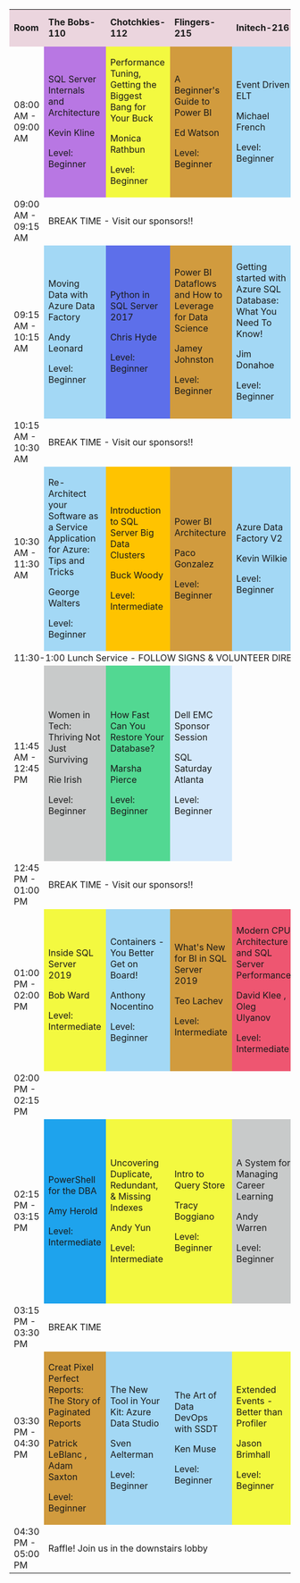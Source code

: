 <table class="session-schedule table-bordered">
<tbody>
<tr style="background-color:#EBD5DE; font-weight: bold">
<td>Room</td>
<td>The Bobs-110</td>
<td>Chotchkies-112</td>
<td>Flingers-215</td>
<td>Initech-216</td>
<td>Lumbergh's Office-223</td>
<td>Peter's Cubicle-224</td>
<td>Milton's Cubicle-225</td>
<td>The Printer-226</td>
<td>The Field-236</td>
<td>I Love Kung Fu-329</td>
<td>TPS Report-330</td>
<td>The Memo-331</td>
<td>O Face-332</td>
<td>37 Pieces of Flair-333</td>
</tr>
<tr style="">
<td>08:00 AM - 09:00 AM</td>
<td style="background-color:#B877E3">
<div>
<p> SQL Server Internals and Architecture </p>
<p> Kevin Kline </p>
<p> Level: Beginner </p>
</div>
</td>
<td style="background-color:#F3F940">
<div>
<p> Performance Tuning, Getting the Biggest Bang for Your Buck </p>
<p> Monica Rathbun </p>
<p> Level: Beginner </p>
</div>
</td>
<td style="background-color:#D19B3E">
<div>
<p> A Beginner's Guide to Power BI </p>
<p> Ed Watson </p>
<p> Level: Beginner </p>
</div>
</td>
<td style="background-color:#A3D8F5">
<div>
<p> Event Driven ELT </p>
<p> Michael French </p>
<p> Level: Beginner </p>
</div>
</td>
<td style="background-color:#B877E3">
<div>
<p> Getting Started with Git/GitHub </p>
<p> Michael Fal </p>
<p> Level: Beginner </p>
</div>
</td>
<td style="background-color:#B877E3">
<div>
<p> Why is my DBA So Grumpy ... When I Use NOLOCK and Other Query Hints. </p>
<p> Rick Lowe </p>
<p> Level: Intermediate </p>
</div>
</td>
<td style="background-color:#FFC300">
<div>
<p> Real-World AI in Azure </p>
<p> Amie Mason </p>
<p> Level: Beginner </p>
</div>
</td>
<td style="background-color:#F9CCF3">
<div>
<p> Data Collection and Usage: Illegal or Unethical? </p>
<p> Angela Tidwell </p>
<p> Level: Beginner </p>
</div>
</td>
<td style="background-color:#B877E3">
<div>
<p> Introduction to PowerApps </p>
<p> Christina Wheeler </p>
<p> Level: Beginner </p>
</div>
</td>
<td style="background-color:#A3D8F5">
<div>
<p> SQL DevOps Simplified with Production Databases </p>
<p> Paul Stanton </p>
<p> Level: Beginner </p>
</div>
</td>
<td style="background-color:#D19B3E">
<div>
<p> Azure Data Factory Ingestion Framework </p>
<p> Sean Forgatch </p>
<p> Level: Intermediate </p>
</div>
</td>
<td style="background-color:#C8CACA">
<div>
<p> Whipping Away Stress </p>
<p> Karlyn LeBlanc </p>
<p> Level: Beginner </p>
</div>
</td>
<td style="background-color:#1EA3ED">
<div>
<p> PowerShell Core for Linux </p>
<p> Robert Cain </p>
<p> Level: Intermediate </p>
</div>
</td>
<td style="background-color:#5D6FEA">
<div>
<p> Real Time Anomaly Detection With Stream Analytics </p>
<p> Samara Soucy </p>
<p> Level: Beginner </p>
</div>
</td>
</tr>
<tr style="">
<td>09:00 AM - 09:15 AM</td>
<td colspan="14">BREAK TIME - Visit our sponsors!!</td>
</tr>
<tr style="">
<td>09:15 AM - 10:15 AM</td>
<td style="background-color:#A3D8F5">
<div>
<p> Moving Data with Azure Data Factory </p>
<p> Andy Leonard </p>
<p> Level: Beginner </p>
</div>
</td>
<td style="background-color:#5D6FEA">
<div>
<p> Python in SQL Server 2017 </p>
<p> Chris Hyde </p>
<p> Level: Beginner </p>
</div>
</td>
<td style="background-color:#D19B3E">
<div>
<p> Power BI Dataflows and How to Leverage for Data Science </p>
<p> Jamey Johnston </p>
<p> Level: Beginner </p>
</div>
</td>
<td style="background-color:#A3D8F5">
<div>
<p> Getting started with Azure SQL Database: What You Need To Know! </p>
<p> Jim Donahoe </p>
<p> Level: Beginner </p>
</div>
</td>
<td style="background-color:#D19B3E">
<div>
<p> A Perfect Ten: The Data Model </p>
<p> Leslie Andrews </p>
<p> Level: Beginner </p>
</div>
</td>
<td style="background-color:#B877E3">
<div>
<p> SQL Server Data Tools (SSDT) = Awesome </p>
<p> Paul Waters </p>
<p> Level: Beginner </p>
</div>
</td>
<td style="background-color:#B877E3">
<div>
<p> DBA's and DevOps: The Fundamentals </p>
<p> Stuart Ainsworth </p>
<p> Level: Beginner </p>
</div>
</td>
<td style="background-color:#5D6FEA">
<div>
<p> Storytelling for Machine Learning and Advanced Analytics </p>
<p> Jen Underwood </p>
<p> Level: Beginner </p>
</div>
</td>
<td style="background-color:#B877E3">
<div>
<p> Using the Power platform to radically change your business </p>
<p> Patrick LeBlanc ,  Adam Saxton </p>
<p> Level: Beginner </p>
</div>
</td>
<td style="background-color:#F3F940">
<div>
<p> Azure-d Availability: Scaling SQL Server to the Cloud </p>
<p> Matt Gordon </p>
<p> Level: Beginner </p>
</div>
</td>
<td style="background-color:#FFC300">
<div>
<p> Azure Databricks for Machine Learning </p>
<p> Mark Tabladillo </p>
<p> Level: Intermediate </p>
</div>
</td>
<td style="background-color:#C8CACA">
<div>
<p> 3 Keys to Successful Consulting </p>
<p> Mohammad Darab </p>
<p> Level: Beginner </p>
</div>
</td>
<td style="background-color:#B877E3">
<div>
<p> Is My Bias Showing? Real World Implications of Application &amp; Machine Bias </p>
<p> Rie Irish </p>
<p> Level: Intermediate </p>
</div>
</td>
<td style="background-color:#5D6FEA">
<div>
<p> Azure IoT: An interactive demo </p>
<p> Jose Chinchilla </p>
<p> Level: Beginner </p>
</div>
</td>
</tr>
<tr style="">
<td>10:15 AM - 10:30 AM</td>
<td colspan="14">BREAK TIME - Visit our sponsors!!</td>
</tr>
<tr style="">
<td>10:30 AM - 11:30 AM</td>
<td style="background-color:#A3D8F5">
<div>
<p> Re-Architect your Software as a Service Application for Azure: Tips and Tricks </p>
<p> George Walters </p>
<p> Level: Beginner </p>
</div>
</td>
<td style="background-color:#FFC300">
<div>
<p> Introduction to SQL Server Big Data Clusters </p>
<p> Buck Woody </p>
<p> Level: Intermediate </p>
</div>
</td>
<td style="background-color:#D19B3E">
<div>
<p> Power BI Architecture </p>
<p> Paco Gonzalez </p>
<p> Level: Beginner </p>
</div>
</td>
<td style="background-color:#A3D8F5">
<div>
<p> Azure Data Factory V2 </p>
<p> Kevin Wilkie </p>
<p> Level: Beginner </p>
</div>
</td>
<td style="background-color:#F3F940">
<div>
<p> 13 reasons why my query is slow </p>
<p> Fabiano Neves Amorim </p>
<p> Level: Intermediate </p>
</div>
</td>
<td style="background-color:#B877E3">
<div>
<p> DevOps, Continuous Integration &amp; Automated Testing: Rule them all </p>
<p> Samir Behara </p>
<p> Level: Beginner </p>
</div>
</td>
<td>
<div>
<p><a>To be Announced </p>
<p></p>
</div>
</td>
<td style="background-color:#52D892">
<div>
<p> AI Cognitive Services: Vision 101 </p>
<p> Alicia Moniz </p>
<p> Level: Beginner </p>
</div>
</td>
<td style="background-color:#1EA3ED">
<div>
<p> Managing SQL Server with Powershell </p>
<p> Michael Fal </p>
<p> Level: Intermediate </p>
</div>
</td>
<td style="background-color:#B877E3">
<div>
<p> Encrypting Data within Sql Server </p>
<p> Thomas Norman </p>
<p> Level: Beginner </p>
</div>
</td>
<td style="background-color:#FFC300">
<div>
<p> Leveraging Python in SQL Server </p>
<p> Julie Smith </p>
<p> Level: Beginner </p>
</div>
</td>
<td style="background-color:#D19B3E">
<div>
<p> Level Up: Data Modeling for the Power BI Rockstar </p>
<p> Bill Anton </p>
<p> Level: Beginner </p>
</div>
</td>
<td style="background-color:#52D892">
<div>
<p> Essential Linux Skills for the DBA </p>
<p> Kellyn Pot'Vin-Gorman </p>
<p> Level: Beginner </p>
</div>
</td>
<td style="background-color:#D19B3E">
<div>
<p> Evolving Your BI Environment From SSRS To Power BI </p>
<p> Preston Mesarvey </p>
<p> Level: Beginner </p>
</div>
</td>
</tr>
<tr style="">
<td colspan="15">11:30-1:00 Lunch Service - FOLLOW SIGNS &amp; VOLUNTEER DIRECTIONS! YOU MUST HAVE A LUNCH TICKET TO BE SERVED! </td>
</tr>
<tr style="">
<td>11:45 AM - 12:45 PM</td>
<td style="background-color:#C8CACA">
<div>
<p> Women in Tech: Thriving Not Just Surviving </p>
<p> Rie Irish </p>
<p> Level: Beginner </p>
</div>
</td>
<td style="background-color:#52D892">
<div>
<p> How Fast Can You Restore Your Database? </p>
<p> Marsha Pierce </p>
<p> Level: Beginner </p>
</div>
</td>
<td style="background-color:#D4E9FB">
<div>
<p> Dell EMC Sponsor Session </p>
<p> SQL Saturday Atlanta </p>
<p> Level: Beginner </p>
</div>
</td>
<td class="nosession">
<div>
<p></p>
<p></p>
</div>
</td>
<td style="background-color:#D4E9FB">
<div>
<p> Survival of the Fittest: Matching Approaches for Golden Record </p>
<p> SQL Saturday Atlanta </p>
<p> Level: Beginner </p>
</div>
</td>
<td class="nosession">
<div>
<p></p>
<p></p>
</div>
</td>
<td style="background-color:#B877E3">
<div>
<p> Be a HERO and build powerful custom apps with Azure SQL Database and Skuid! </p>
<p> Carl Sheffield </p>
<p> Level: Beginner </p>
</div>
</td>
<td style="background-color:#D4E9FB">
<div>
<p> Profisee Sponsor Session </p>
<p> SQL Saturday Atlanta </p>
<p> Level: Beginner </p>
</div>
</td>
<td class="nosession">
<div>
<p></p>
<p></p>
</div>
</td>
<td style="background-color:#D4E9FB">
<div>
<p> SIOS -SANLess clustering for physical, virtual and cloud environm </p>
<p> SQL Saturday Atlanta ,  Joseph D'Antoni </p>
<p> Level: Beginner </p>
</div>
</td>
<td style="background-color:#D4E9FB">
<div>
<p> Successfully Virtualizing SQL Server on vSphere - Straight from t </p>
<p> SQL Saturday Atlanta ,  Oleg Ulyanov </p>
<p> Level: Intermediate </p>
</div>
</td>
<td>
<div>
<p><a>To be Announced </p>
<p></p>
</div>
</td>
<td class="nosession">
<div>
<p></p>
<p></p>
</div>
</td>
<td style="background-color:#A3D8F5">
<div>
<p> Running SQL Server on AWS - High Availability and Reliability in the Cloud </p>
<p> Steve Abraham </p>
<p> Level: Beginner </p>
</div>
</td>
</tr>
<tr style="">
<td>12:45 PM - 01:00 PM</td>
<td colspan="14">BREAK TIME - Visit our sponsors!!</td>
</tr>
<tr style="">
<td>01:00 PM - 02:00 PM</td>
<td style="background-color:#F3F940">
<div>
<p> Inside SQL Server 2019 </p>
<p> Bob Ward </p>
<p> Level: Intermediate </p>
</div>
</td>
<td style="background-color:#A3D8F5">
<div>
<p> Containers - You Better Get on Board! </p>
<p> Anthony Nocentino </p>
<p> Level: Beginner </p>
</div>
</td>
<td style="background-color:#D19B3E">
<div>
<p> What's New for BI in SQL Server 2019 </p>
<p> Teo Lachev </p>
<p> Level: Intermediate </p>
</div>
</td>
<td style="background-color:#EE5671">
<div>
<p> Modern CPU Architecture and SQL Server Performance </p>
<p> David Klee ,  Oleg Ulyanov </p>
<p> Level: Intermediate </p>
</div>
</td>
<td style="background-color:#EE5671">
<div>
<p> Not your Dad's SQL Server; Contemporary twist on a classic standby. </p>
<p> Hasan Savran </p>
<p> Level: Intermediate </p>
</div>
</td>
<td style="background-color:#B877E3">
<div>
<p> Performance Tuning for SQL Developer through Execution Plans </p>
<p> Vladimir Oselsky </p>
<p> Level: Beginner </p>
</div>
</td>
<td style="background-color:#F3F940">
<div>
<p> Unleashing Stretched Databases </p>
<p> Armando Lacerda </p>
<p> Level: Intermediate </p>
</div>
</td>
<td style="background-color:#B877E3">
<div>
<p> The Master Stored Procedure Workshop: Part 1 </p>
<p> Sean McCown </p>
<p> Level: Beginner </p>
</div>
</td>
<td class="nosession">
<div>
<p></p>
<p></p>
</div>
</td>
<td style="background-color:#52D892">
<div>
<p> What is CosmosDB and should I care about it? </p>
<p> Jeremy Edmondson </p>
<p> Level: Beginner </p>
</div>
</td>
<td style="background-color:#D19B3E">
<div>
<p> Where the Heck in Azure is SSIS? </p>
<p> Geoff Hiten </p>
<p> Level: Intermediate </p>
</div>
</td>
<td class="nosession">
<div>
<p></p>
<p></p>
</div>
</td>
<td style="background-color:#52D892">
<div>
<p> How do you Azure? </p>
<p> Tamera Clark </p>
<p> Level: Beginner </p>
</div>
</td>
<td style="background-color:#A3D8F5">
<div>
<p> Introduction to Azure Analysis Services </p>
<p> Shabnam Watson </p>
<p> Level: Beginner </p>
</div>
</td>
</tr>
<tr style="">
<td>02:00 PM - 02:15 PM</td>
<td colspan="14"></td>
</tr>
<tr style="">
<td>02:15 PM - 03:15 PM</td>
<td style="background-color:#1EA3ED">
<div>
<p> PowerShell for the DBA </p>
<p> Amy Herold </p>
<p> Level: Intermediate </p>
</div>
</td>
<td style="background-color:#F3F940">
<div>
<p> Uncovering Duplicate, Redundant, &amp; Missing Indexes </p>
<p> Andy Yun </p>
<p> Level: Intermediate </p>
</div>
</td>
<td style="background-color:#F3F940">
<div>
<p> Intro to Query Store </p>
<p> Tracy Boggiano </p>
<p> Level: Beginner </p>
</div>
</td>
<td style="background-color:#C8CACA">
<div>
<p> A System for Managing Career Learning </p>
<p> Andy Warren </p>
<p> Level: Beginner </p>
</div>
</td>
<td style="background-color:#F3F940">
<div>
<p> Implementing dbatools with Azure Automation </p>
<p> Shawn Melton </p>
<p> Level: Intermediate </p>
</div>
</td>
<td style="background-color:#B877E3">
<div>
<p> Everything You Need to Know About SQL Server Indexes </p>
<p> Janis Griffin </p>
<p> Level: Beginner </p>
</div>
</td>
<td style="background-color:#B877E3">
<div>
<p> Overcoming Challenges with Source Control and Continuous Integration. </p>
<p> Elizabeth Noble </p>
<p> Level: Intermediate </p>
</div>
</td>
<td style="background-color:#EE5671">
<div>
<p> Implementing IT and Data Governance using Azure Policy Management </p>
<p> George Govantes </p>
<p> Level: Intermediate </p>
</div>
</td>
<td style="background-color:#F3F940">
<div>
<p> Azure Managed Instances—Your Bridge to the Cloud </p>
<p> Joseph D'Antoni </p>
<p> Level: Beginner </p>
</div>
</td>
<td style="background-color:#EE5671">
<div>
<p> HA/DR Solutions Using Distributed Availability Groups (Read-Scalable AGs too!) </p>
<p> Jennifer Brocato </p>
<p> Level: Intermediate </p>
</div>
</td>
<td style="background-color:#52D892">
<div>
<p> Beginning Admin: The Care and Feeding of SQL Server </p>
<p> Jennifer McCown </p>
<p> Level: Beginner </p>
</div>
</td>
<td style="background-color:#D19B3E">
<div>
<p> 45 Minutes to Your First Tabular Model </p>
<p> Kerry Tyler </p>
<p> Level: Beginner </p>
</div>
</td>
<td style="background-color:#B877E3">
<div>
<p> New Features in SQL That Will Change the Way You Tune </p>
<p> Lance Tidwell </p>
<p> Level: Intermediate </p>
</div>
</td>
<td style="background-color:#B877E3">
<div>
<p> Database Design Fundamentals </p>
<p> Louis Davidson </p>
<p> Level: Beginner </p>
</div>
</td>
</tr>
<tr style="">
<td>03:15 PM - 03:30 PM</td>
<td colspan="14">BREAK TIME</td>
</tr>
<tr style="">
<td>03:30 PM - 04:30 PM</td>
<td style="background-color:#D19B3E">
<div>
<p> Creat Pixel Perfect Reports: The Story of Paginated Reports </p>
<p> Patrick LeBlanc ,  Adam Saxton </p>
<p> Level: Beginner </p>
</div>
</td>
<td style="background-color:#A3D8F5">
<div>
<p> The New Tool in Your Kit: Azure Data Studio </p>
<p> Sven Aelterman </p>
<p> Level: Beginner </p>
</div>
</td>
<td style="background-color:#A3D8F5">
<div>
<p> The Art of Data DevOps with SSDT </p>
<p> Ken Muse </p>
<p> Level: Beginner </p>
</div>
</td>
<td style="background-color:#F3F940">
<div>
<p> Extended Events - Better than Profiler </p>
<p> Jason Brimhall </p>
<p> Level: Beginner </p>
</div>
</td>
<td style="background-color:#B877E3">
<div>
<p> Understanding and Implementing System-Versioned Temporal Tables </p>
<p> David Maxwell </p>
<p> Level: Beginner </p>
</div>
</td>
<td style="background-color:#B877E3">
<div>
<p> Optimizing Data Access: Mixing Entity Framework Core and Dapper </p>
<p> Shawn Wildermuth </p>
<p> Level: Intermediate </p>
</div>
</td>
<td style="background-color:#5D6FEA">
<div>
<p> Getting started with Azure Machine Learning Services </p>
<p> Bhakthi Liyanage </p>
<p> Level: Intermediate </p>
</div>
</td>
<td style="background-color:#52D892">
<div>
<p> Back to the Basics: T-SQL 101 </p>
<p> Deborah Melkin </p>
<p> Level: Beginner </p>
</div>
</td>
<td>
<div>
<p><a>To be Announced </p>
<p></p>
</div>
</td>
<td style="background-color:#EE5671">
<div>
<p> SQL Server with Docker Containers </p>
<p> Marsha Pierce </p>
<p> Level: Beginner </p>
</div>
</td>
<td style="background-color:#52D892">
<div>
<p> HA/DR - Too Many Choices! </p>
<p> Mike Walsh </p>
<p> Level: Beginner </p>
</div>
</td>
<td style="background-color:#B877E3">
<div>
<p> Parameters in SQL Server - Query Performance Makers or Breakers </p>
<p> Mindy Curnutt </p>
<p> Level: Intermediate </p>
</div>
</td>
<td style="background-color:#52D892">
<div>
<p> Turbo-charging SSMS for Beginners </p>
<p> Nathan Boster </p>
<p> Level: Beginner </p>
</div>
</td>
<td style="background-color:#FFC300">
<div>
<p> Becoming a Data Scientist </p>
<p> Shannon Lowder </p>
<p> Level: Beginner </p>
</div>
</td>
</tr>
<tr style="">
<td>04:30 PM - 05:00 PM</td>
<td colspan="14">Raffle! Join us in the downstairs lobby</td>
</tr>
</tbody>
</table>